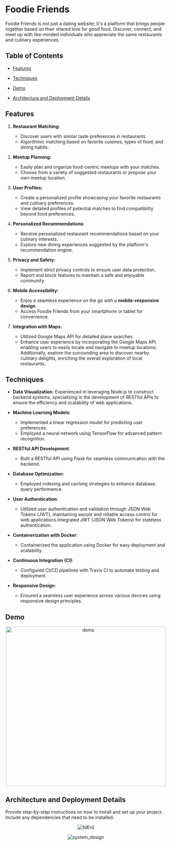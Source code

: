 # Foodie Friends

Foodie Friends is not just a dating website; it's a platform that brings people together based on their shared love for good food. Discover, connect, and meet up with like-minded individuals who appreciate the same restaurants and culinary experiences.

## Table of Contents

- [Features](#features)
- [Techniques](#techniques)
- [Demo](#demo)

- [Architecture and Deployment Details](#architecture-and-deployment-details)


## Features

1. **Restaurant Matching:**
   - Discover users with similar taste preferences in restaurants.
   - Algorithmic matching based on favorite cuisines, types of food, and dining habits.

2. **Meetup Planning:**
   - Easily plan and organize food-centric meetups with your matches.
   - Choose from a variety of suggested restaurants or propose your own meetup location.

3. **User Profiles:**
   - Create a personalized profile showcasing your favorite restaurants and culinary preferences.
   - View detailed profiles of potential matches to find compatibility beyond food preferences.

4. **Personalized Recommendations:**
   - Receive personalized restaurant recommendations based on your culinary interests.
   - Explore new dining experiences suggested by the platform's recommendation engine.

5. **Privacy and Safety:**
   - Implement strict privacy controls to ensure user data protection.
   - Report and block features to maintain a safe and enjoyable community.

6. **Mobile Accessibility:**
   - Enjoy a seamless experience on the go with a **mobile-responsive design**.
   - Access Foodie Friends from your smartphone or tablet for convenience.

7. **Integration with Maps:**
    - Utilized Google Maps API for detailed place searches
    - Enhance user experience by incorporating the Google Maps API, enabling users to easily locate and navigate to meetup locations. Additionally, explore the surrounding area to discover nearby culinary delights, enriching the overall exploration of local restaurants.


## Techniques

- **Data Visualization**: Experienced in leveraging Node.js to construct backend systems, specializing in the development of RESTful APIs to ensure the efficiency and scalability of web applications.

  
- **Machine Learning Models**:
  - Implemented a linear regression model for predicting user preferences.
  - Employed a neural network using TensorFlow for advanced pattern recognition.
  
- **RESTful API Development**:
  - Built a RESTful API using Flask for seamless communication with the backend.
  
- **Database Optimization**:
  - Employed indexing and caching strategies to enhance database query performance.

- **User Authentication**:
  - Utilized user authentication and validation through JSON Web Tokens (JWT), maintaining secure and reliable access control for web applications.Integrated JWT (JSON Web Tokens) for stateless authentication.

- **Containerization with Docker**:
  - Containerized the application using Docker for easy deployment and scalability.

- **Continuous Integration (CI)**:
  - Configured CI/CD pipelines with Travis CI to automate testing and deployment.

- **Responsive Design**:
  - Ensured a seamless user experience across various devices using responsive design principles.


## Demo
<p align="center">
  <img style="width:500px" src="https://github.com/ChennXIao/foodiefriends/assets/61040179/a0e16c48-d5aa-470f-8a6c-7f557d6e078c" alt="demo">
</p>

## Architecture and Deployment Details

Provide step-by-step instructions on how to install and set up your project. Include any dependencies that need to be installed.
<p align="center">
  <img src="https://github.com/ChennXIao/foodiefriends/assets/61040179/c8db8105-f36a-4082-8390-480bd95bed1e" alt="fdErd">
</p>
<p align="center">
  <img src="https://github.com/ChennXIao/foodiefriends/assets/61040179/e928ee12-9645-4f7b-8113-0c20352df48a" alt="system_design">
</p>



